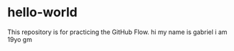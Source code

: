 # hello-world
This repository is for practicing the GitHub Flow.
hi my name is gabriel i am 19yo
gm
